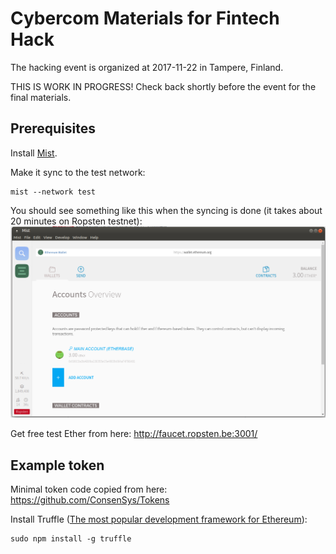 # Cybercom Materials for Fintech Hack

The hacking event is organized at 2017-11-22 in Tampere, Finland.

THIS IS WORK IN PROGRESS! Check back shortly before the event for the final materials.

## Prerequisites

Install [Mist](https://github.com/ethereum/mist/releases).

Make it sync to the test network:

    mist --network test

You should see something like this when the syncing is done (it takes about 20 minutes on Ropsten testnet):
![Mist started on Ropsten](https://github.com/cybercomgroup/fintech-hack/raw/master/pics/ropsten_mist.png "Mist started on Ropsten")

Get free test Ether from here: http://faucet.ropsten.be:3001/

## Example token

Minimal token code copied from here: https://github.com/ConsenSys/Tokens

Install Truffle ([The most popular development framework for Ethereum](https://github.com/trufflesuite/truffle)):

    sudo npm install -g truffle

